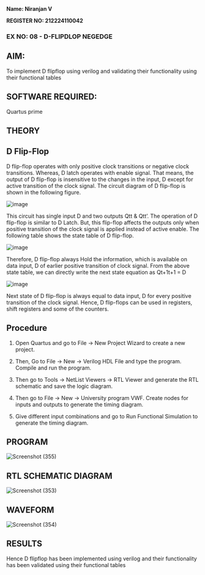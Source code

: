 **Name: Niranjan V**

**REGISTER NO: 212224110042**

### EX NO: 08 - D-FLIPDLOP NEGEDGE

## **AIM:**

To implement  D flipflop using verilog and validating their functionality using their functional tables

## **SOFTWARE REQUIRED:**

Quartus prime

## **THEORY**

## **D Flip-Flop**

D flip-flop operates with only positive clock transitions or negative clock transitions. Whereas, D latch operates with enable signal. That means, the output of D flip-flop is insensitive to the changes in the input, D except for active transition of the clock signal. The circuit diagram of D flip-flop is shown in the following figure.

![image](https://github.com/naavaneetha/D-FLIPDLOP-NEGEDGE/assets/154305477/48c81fe8-bc3f-40e7-95e2-519fc155ad51)

This circuit has single input D and two outputs Qtt & Qtt’. The operation of D flip-flop is similar to D Latch. But, this flip-flop affects the outputs only when positive transition of the clock signal is applied instead of active enable. The following table shows the state table of D flip-flop.

![image](https://github.com/naavaneetha/D-FLIPDLOP-NEGEDGE/assets/154305477/e5f3fda7-68ec-4a3a-a0a4-cf6f9cc4ab55)

Therefore, D flip-flop always Hold the information, which is available on data input, D of earlier positive transition of clock signal. From the above state table, we can directly write the next state equation as Qt+1t+1 = D

![image](https://github.com/naavaneetha/D-FLIPDLOP-NEGEDGE/assets/154305477/8592c0d8-2917-4142-91b9-d6c30dd891d2)

Next state of D flip-flop is always equal to data input, D for every positive transition of the clock signal. Hence, D flip-flops can be used in registers, shift registers and some of the counters.

## **Procedure**

1.	Open Quartus and go to File -> New Project Wizard to create a new project. 

2.	Then, Go to File -> New -> Verilog HDL File and type the program. Compile and run the program.

3.	Then go to Tools -> NetList Viewers -> RTL Viewer and generate the RTL schematic and save the logic diagram.

4.	Then go to File -> New -> University program VWF. Create nodes for inputs and outputs to generate the timing diagram.

5.	Give different input combinations and go to Run Functional Simulation to generate the timing diagram.

## **PROGRAM**

![Screenshot (355)](https://github.com/user-attachments/assets/5a93b024-ca89-4b1e-8fc1-e379c85cdf2f)


## **RTL SCHEMATIC DIAGRAM**
![Screenshot (353)](https://github.com/user-attachments/assets/7d530b06-e209-4ff7-afd8-42917001b58e)


## **WAVEFORM**

![Screenshot (354)](https://github.com/user-attachments/assets/8d6d3386-bc5f-45b4-9072-72f71abea991)


## **RESULTS**
Hence D flipflop has been implemented using verilog and their functionality has been validated using their functional tables
